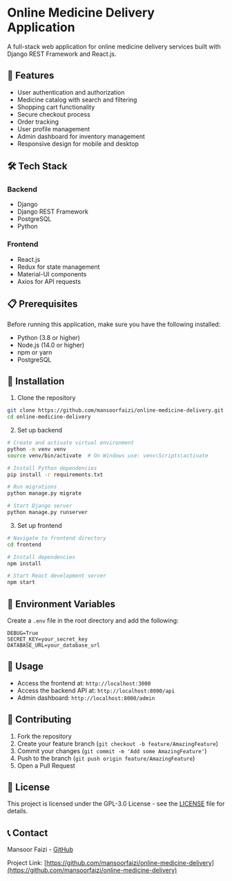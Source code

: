# Online Medicine Delivery Application

A full-stack web application for online medicine delivery services built with Django REST Framework and React.js.

## 🚀 Features

- User authentication and authorization
- Medicine catalog with search and filtering
- Shopping cart functionality
- Secure checkout process
- Order tracking
- User profile management
- Admin dashboard for inventory management
- Responsive design for mobile and desktop

## 🛠️ Tech Stack

### Backend
- Django
- Django REST Framework
- PostgreSQL
- Python

### Frontend
- React.js
- Redux for state management
- Material-UI components
- Axios for API requests

## 📋 Prerequisites

Before running this application, make sure you have the following installed:
- Python (3.8 or higher)
- Node.js (14.0 or higher)
- npm or yarn
- PostgreSQL

## 🔧 Installation

1. Clone the repository
```bash
git clone https://github.com/mansoorfaizi/online-medicine-delivery.git
cd online-medicine-delivery
```

2. Set up backend
```bash
# Create and activate virtual environment
python -m venv venv
source venv/bin/activate  # On Windows use: venv\Scripts\activate

# Install Python dependencies
pip install -r requirements.txt

# Run migrations
python manage.py migrate

# Start Django server
python manage.py runserver
```

3. Set up frontend
```bash
# Navigate to frontend directory
cd frontend

# Install dependencies
npm install

# Start React development server
npm start
```

## 🔑 Environment Variables

Create a `.env` file in the root directory and add the following:

```
DEBUG=True
SECRET_KEY=your_secret_key
DATABASE_URL=your_database_url
```

## 📱 Usage

- Access the frontend at: `http://localhost:3000`
- Access the backend API at: `http://localhost:8000/api`
- Admin dashboard: `http://localhost:8000/admin`

## 👥 Contributing

1. Fork the repository
2. Create your feature branch (`git checkout -b feature/AmazingFeature`)
3. Commit your changes (`git commit -m 'Add some AmazingFeature'`)
4. Push to the branch (`git push origin feature/AmazingFeature`)
5. Open a Pull Request

## 📄 License

This project is licensed under the GPL-3.0 License - see the [LICENSE](LICENSE) file for details.

## 📞 Contact

Mansoor Faizi - [GitHub](https://github.com/mansoorfaizi)

Project Link: [https://github.com/mansoorfaizi/online-medicine-delivery](https://github.com/mansoorfaizi/online-medicine-delivery)
